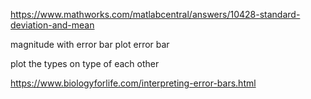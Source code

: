  <!-- - use AppMeanStd.h to profile code
 - write more profile code
 - matlab graph
    - x axis frequency
    - y axis latency (t3-t2)
 - add in config.xml for each sensor frequency (start, step, end) (hertz)
    - start at what frequency to start
    - what step to increment the start
    - when to end the frequency
 - Write GUI 
 -->
 
<!-- - Talk about the graph and what is wrong with it
- Lead into what code needs to be changed

- Ask how frequency works. The application sends x 

- Talk about how graphs should be organized
	- Eg. each machine type has its own graph? Or 3d graph...
	 -->
<!-- Message frequency
fix horizontal 
remove uncessary configurations

graph key color is weird
standard deviation is a vertical bar

three things in legend
shared memory, tcp, udp

use +, triangles, squares, circles, 

t1 
t2 
t3 

Image.idl

change to 
publisher_send
subscriber_recieve

#1 clean config file
#2 use num and den to determine frequency 
#3 matlib plot, how to plot vertical bar

tcp 


example graph -->

https://www.mathworks.com/matlabcentral/answers/10428-standard-deviation-and-mean

magnitude with error bar
plot error bar 

plot the types on type of each other

https://www.biologyforlife.com/interpreting-error-bars.html